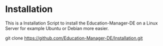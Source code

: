 # Installation
This is a Installation Script to install the Education-Manager-DE on a Linux Server for example Ubuntu or Debian more easier.

git clone https://github.com/Education-Manager-DE/Installation.git
